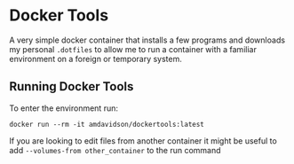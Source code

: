 # Docker Tools 

A very simple docker container that installs a few programs and downloads my personal `.dotfiles` to allow me to run a container with a familiar environment on a foreign or temporary system.

## Running Docker Tools

To enter the environment run:

    docker run --rm -it amdavidson/dockertools:latest

If you are looking to edit files from another container it might be useful to add `--volumes-from other_container` to the run command
